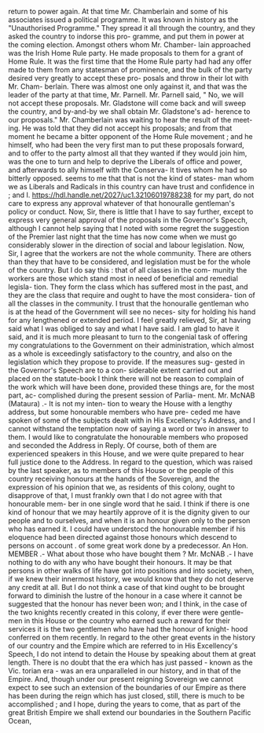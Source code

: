 return to power again. At that time Mr. Chamberlain and some of his associates issued a political programme. It was known in history as the "Unauthorised Programme." They spread it all through the country, and they asked the country to indorse this pro- gramme, and put them in power at the coming election. Amongst others whom Mr. Chamber- lain approached was the Irish Home Rule party. He made proposals to them for a grant of Home Rule. It was the first time that the Home Rule party had had any offer made to them from any statesman of prominence, and the bulk of the party desired very greatly to accept these pro- posals and throw in their lot with Mr. Cham- berlain. There was almost one only against it, and that was the leader of the party at that time, Mr. Parnell. Mr. Parnell said, " No, we will not accept these proposals. Mr. Gladstone will come back and will sweep the country, and by-and-by we shall obtain Mr. Gladstone's ad- herence to our proposals." Mr. Chamberlain was waiting to hear the result of the meet- ing. He was told that they did not accept his proposals; and from that moment he became a bitter opponent of the Home Rule movement ; and he himself, who had been the very first man to put these proposals forward, and to offer to the party almost all that they wanted if they would join him, was the one to turn and help to deprive the Liberals of office and power, and afterwards to ally himself with the Conserva- It tives whom he had so bitterly opposed. seems to me that that is not the kind of states- man whom we as Liberals and Radicals in this country can have trust and confidence in ; and I. https://hdl.handle.net/2027/uc1.32106019788238 for my part, do not care to express any approval whatever of that honouralle gentleman's policy or conduct. Now, Sir, there is little that I have to say further, except to express very general approval of the proposals in the Governor's Specch, although I cannot help saying that I noted with some regret the suggestion of the Premier last night that the time has now come when we must go considerably slower in the direction of social and labour legislation. Now, Sir, I agree that the workers are not the whole community. There are others than they that have to be considered, and legislation must be for the whole of the country. But I do say this : that of all classes in the com- munity the workers are those which stand most in need of beneficial and remedial legisla- tion. They form the class which has suffered most in the past, and they are the class that require and ought to have the most considera- tion of all the classes in the community. I trust that the honouralle gentleman who is at the head of the Government will see no neces- sity for holding his hand for any lengthened or extended period. I feel greatly relieved, Sir, at having said what I was obliged to say and what I have said. I am glad to have it said, and it is much more pleasant to turn to the congenial task of offering my congratulations to the Government on their administration, which almost as a whole is exceedingly satisfactory to the country, and also on the legislation which they propose to provide. If the measures sug- gested in the Governor's Speech are to a con- siderable extent carried out and placed on the statute-book I think there will not be reason to complain of the work which will have been done, provided these things are, for the most part, ac- complished during the present session of Parlia- ment. Mr. McNAB (Mataura) .- It is not my inten- tion to weary the House with a lengthy address, but some honourable members who have pre- ceded me have spoken of some of the subjects dealt with in His Excellency's Address, and I cannot withstand the temptation now of saying a word or two in answer to them. I would like to congratulate the honourable members who proposed and seconded the Address in Reply. Of course, both of them are experienced speakers in this House, and we were quite prepared to hear full justice done to the Address. In regard to the question, which was raised by the last speaker, as to members of this House or the people of this country receiving honours at the hands of the Sovereign, and the expression of his opinion that we, as residents of this colony, ought to disapprove of that, I must frankly own that I do not agree with that honourable mem- ber in one single word that he said. I think if there is one kind of honour that we may heartily approve of it is the dignity given to our people and to ourselves, and when it is an honour given only to the person who has earned it. I could have understocd the honourable member if his eloquence had been directed against those honours which descend to persons on account . of some great work done by a predecessor. An Hon. MEMBER .- What about those who have bought them ? Mr. McNAB .- I have nothing to do with any who have bought their honours. It may be that persons in other walks of life have got into positions and into society, when, if we knew their innermost history, we would know that they do not deserve any credit at all. But I do not think a case of that kind ought to be brought forward to diminish the lustre of the honour in a case where it cannot be suggested that the honour has never been won; and I think, in the case of the two knights recently created in this colony, if ever there were gentle- men in this House or the country who earned such a reward for their services it is the two gentlemen who have had the honour of knight- hood conferred on them recently. In regard to the other great events in the history of our country and the Empire which are referred to in His Excellency's Speech, I do not intend to detain the House by speaking about them at great length. There is no doubt that the era which has just passed - known as the Vic. torian era - was an era unparalleled in our history, and in that of the Empire. And, though under our present reigning Sovereign we cannot expect to see such an extension of the boundaries of our Empire as there has been during the reign which has just closed, still, there is much to be accomplished ; and I hope, during the years to come, that as part of the great British Empire we shall extend our boundaries in the Southern Pacific Ocean, 